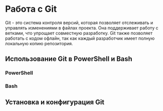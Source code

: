 # Работа с Git
Git - это система контроля версий, которая позволяет отслеживать и управлять изменениями в файлах проекта. Она поддерживает работу с ветками, что упрощает совместную разработку. Git также позволяет работать с кодом офлайн, так как каждый разработчик имеет полную локальную копию репозитория.

## Использование Git в PowerShell и Bash

### PowerShell

### Bash

## Установка и конфигурация Git
